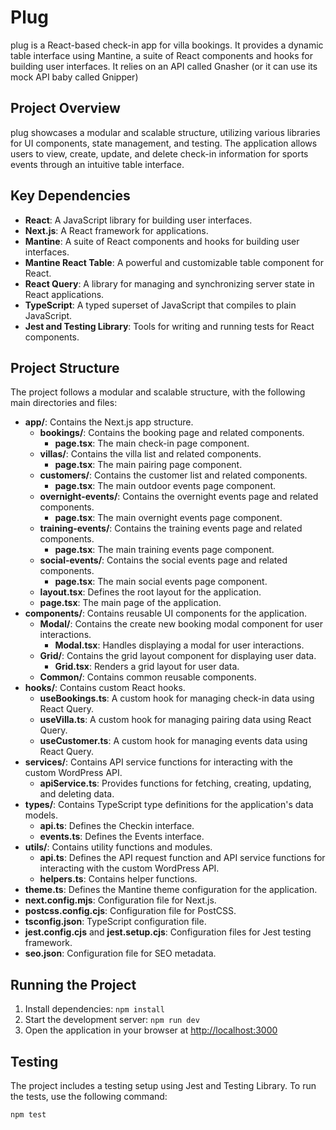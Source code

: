# Plug

plug is a React-based check-in app for villa bookings. It provides a dynamic table interface using Mantine, a suite of React components and hooks for building user interfaces. It relies on an API called Gnasher (or it can use its mock API baby called Gnipper)

## Project Overview

plug showcases a modular and scalable structure, utilizing various libraries for UI components, state management, and testing. The application allows users to view, create, update, and delete check-in information for sports events through an intuitive table interface.

## Key Dependencies

- **React**: A JavaScript library for building user interfaces.
- **Next.js**: A React framework for applications.
- **Mantine**: A suite of React components and hooks for building user interfaces.
- **Mantine React Table**: A powerful and customizable table component for React.
- **React Query**: A library for managing and synchronizing server state in React applications.
- **TypeScript**: A typed superset of JavaScript that compiles to plain JavaScript.
- **Jest and Testing Library**: Tools for writing and running tests for React components.

## Project Structure

The project follows a modular and scalable structure, with the following main directories and files:

- **app/**: Contains the Next.js app structure.
    - **bookings/**: Contains the booking page and related components.
        - **page.tsx**: The main check-in page component.
    - **villas/**: Contains the villa list and related components.
        - **page.tsx**: The main pairing page component.
    - **customers/**: Contains the customer list and related components.
        - **page.tsx**: The main outdoor events page component.
    - **overnight-events/**: Contains the overnight events page and related components.
        - **page.tsx**: The main overnight events page component.
    - **training-events/**: Contains the training events page and related components.
        - **page.tsx**: The main training events page component.
    - **social-events/**: Contains the social events page and related components.
        - **page.tsx**: The main social events page component.
    - **layout.tsx**: Defines the root layout for the application.
    - **page.tsx**: The main page of the application.
- **components/**: Contains reusable UI components for the application.
    - **Modal/**: Contains the create new booking modal component for user interactions.
        - **Modal.tsx**: Handles displaying a modal for user interactions.
    - **Grid/**: Contains the grid layout component for displaying user data.
        - **Grid.tsx**: Renders a grid layout for user data.
    - **Common/**: Contains common reusable components.
- **hooks/**: Contains custom React hooks.
    - **useBookings.ts**: A custom hook for managing check-in data using React Query.
    - **useVilla.ts**: A custom hook for managing pairing data using React Query.
    - **useCustomer.ts**: A custom hook for managing events data using React Query.
- **services/**: Contains API service functions for interacting with the custom WordPress API.
    - **apiService.ts**: Provides functions for fetching, creating, updating, and deleting data.
- **types/**: Contains TypeScript type definitions for the application's data models.
    - **api.ts**: Defines the Checkin interface.
    - **events.ts**: Defines the Events interface.
- **utils/**: Contains utility functions and modules.
    - **api.ts**: Defines the API request function and API service functions for interacting with the custom WordPress API.
    - **helpers.ts**: Contains helper functions.
- **theme.ts**: Defines the Mantine theme configuration for the application.
- **next.config.mjs**: Configuration file for Next.js.
- **postcss.config.cjs**: Configuration file for PostCSS.
- **tsconfig.json**: TypeScript configuration file.
- **jest.config.cjs** and **jest.setup.cjs**: Configuration files for Jest testing framework.
- **seo.json**: Configuration file for SEO metadata.


## Running the Project

1. Install dependencies: `npm install`
2. Start the development server: `npm run dev`
3. Open the application in your browser at [http://localhost:3000](http://localhost:3000)

## Testing

The project includes a testing setup using Jest and Testing Library. To run the tests, use the following command:

```bash
npm test
